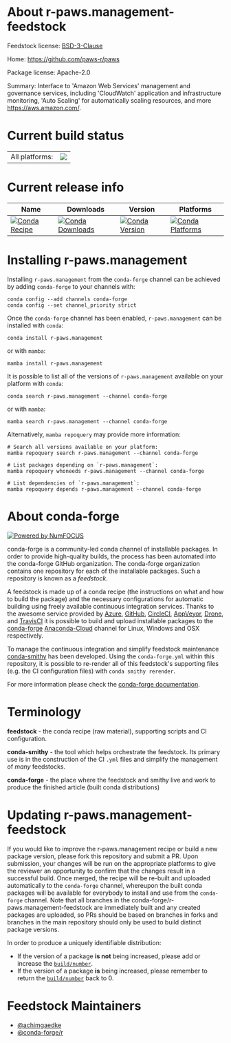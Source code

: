 About r-paws.management-feedstock
=================================

Feedstock license: [BSD-3-Clause](https://github.com/conda-forge/r-paws.management-feedstock/blob/main/LICENSE.txt)

Home: https://github.com/paws-r/paws

Package license: Apache-2.0

Summary: Interface to 'Amazon Web Services' management and governance services, including 'CloudWatch' application and infrastructure monitoring, 'Auto Scaling' for automatically scaling resources, and more <https://aws.amazon.com/>.

Current build status
====================


<table><tr><td>All platforms:</td>
    <td>
      <a href="https://dev.azure.com/conda-forge/feedstock-builds/_build/latest?definitionId=14239&branchName=main">
        <img src="https://dev.azure.com/conda-forge/feedstock-builds/_apis/build/status/r-paws.management-feedstock?branchName=main">
      </a>
    </td>
  </tr>
</table>

Current release info
====================

| Name | Downloads | Version | Platforms |
| --- | --- | --- | --- |
| [![Conda Recipe](https://img.shields.io/badge/recipe-r--paws.management-green.svg)](https://anaconda.org/conda-forge/r-paws.management) | [![Conda Downloads](https://img.shields.io/conda/dn/conda-forge/r-paws.management.svg)](https://anaconda.org/conda-forge/r-paws.management) | [![Conda Version](https://img.shields.io/conda/vn/conda-forge/r-paws.management.svg)](https://anaconda.org/conda-forge/r-paws.management) | [![Conda Platforms](https://img.shields.io/conda/pn/conda-forge/r-paws.management.svg)](https://anaconda.org/conda-forge/r-paws.management) |

Installing r-paws.management
============================

Installing `r-paws.management` from the `conda-forge` channel can be achieved by adding `conda-forge` to your channels with:

```
conda config --add channels conda-forge
conda config --set channel_priority strict
```

Once the `conda-forge` channel has been enabled, `r-paws.management` can be installed with `conda`:

```
conda install r-paws.management
```

or with `mamba`:

```
mamba install r-paws.management
```

It is possible to list all of the versions of `r-paws.management` available on your platform with `conda`:

```
conda search r-paws.management --channel conda-forge
```

or with `mamba`:

```
mamba search r-paws.management --channel conda-forge
```

Alternatively, `mamba repoquery` may provide more information:

```
# Search all versions available on your platform:
mamba repoquery search r-paws.management --channel conda-forge

# List packages depending on `r-paws.management`:
mamba repoquery whoneeds r-paws.management --channel conda-forge

# List dependencies of `r-paws.management`:
mamba repoquery depends r-paws.management --channel conda-forge
```


About conda-forge
=================

[![Powered by
NumFOCUS](https://img.shields.io/badge/powered%20by-NumFOCUS-orange.svg?style=flat&colorA=E1523D&colorB=007D8A)](https://numfocus.org)

conda-forge is a community-led conda channel of installable packages.
In order to provide high-quality builds, the process has been automated into the
conda-forge GitHub organization. The conda-forge organization contains one repository
for each of the installable packages. Such a repository is known as a *feedstock*.

A feedstock is made up of a conda recipe (the instructions on what and how to build
the package) and the necessary configurations for automatic building using freely
available continuous integration services. Thanks to the awesome service provided by
[Azure](https://azure.microsoft.com/en-us/services/devops/), [GitHub](https://github.com/),
[CircleCI](https://circleci.com/), [AppVeyor](https://www.appveyor.com/),
[Drone](https://cloud.drone.io/welcome), and [TravisCI](https://travis-ci.com/)
it is possible to build and upload installable packages to the
[conda-forge](https://anaconda.org/conda-forge) [Anaconda-Cloud](https://anaconda.org/)
channel for Linux, Windows and OSX respectively.

To manage the continuous integration and simplify feedstock maintenance
[conda-smithy](https://github.com/conda-forge/conda-smithy) has been developed.
Using the ``conda-forge.yml`` within this repository, it is possible to re-render all of
this feedstock's supporting files (e.g. the CI configuration files) with ``conda smithy rerender``.

For more information please check the [conda-forge documentation](https://conda-forge.org/docs/).

Terminology
===========

**feedstock** - the conda recipe (raw material), supporting scripts and CI configuration.

**conda-smithy** - the tool which helps orchestrate the feedstock.
                   Its primary use is in the construction of the CI ``.yml`` files
                   and simplify the management of *many* feedstocks.

**conda-forge** - the place where the feedstock and smithy live and work to
                  produce the finished article (built conda distributions)


Updating r-paws.management-feedstock
====================================

If you would like to improve the r-paws.management recipe or build a new
package version, please fork this repository and submit a PR. Upon submission,
your changes will be run on the appropriate platforms to give the reviewer an
opportunity to confirm that the changes result in a successful build. Once
merged, the recipe will be re-built and uploaded automatically to the
`conda-forge` channel, whereupon the built conda packages will be available for
everybody to install and use from the `conda-forge` channel.
Note that all branches in the conda-forge/r-paws.management-feedstock are
immediately built and any created packages are uploaded, so PRs should be based
on branches in forks and branches in the main repository should only be used to
build distinct package versions.

In order to produce a uniquely identifiable distribution:
 * If the version of a package **is not** being increased, please add or increase
   the [``build/number``](https://docs.conda.io/projects/conda-build/en/latest/resources/define-metadata.html#build-number-and-string).
 * If the version of a package **is** being increased, please remember to return
   the [``build/number``](https://docs.conda.io/projects/conda-build/en/latest/resources/define-metadata.html#build-number-and-string)
   back to 0.

Feedstock Maintainers
=====================

* [@achimgaedke](https://github.com/achimgaedke/)
* [@conda-forge/r](https://github.com/conda-forge/r/)

